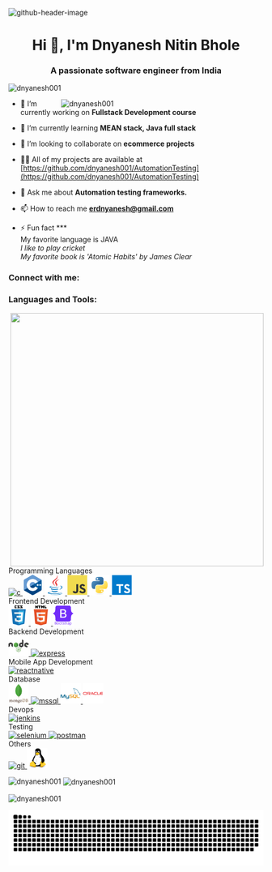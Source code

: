 ![github-header-image](https://github.com/user-attachments/assets/50b89abb-126d-4584-af1e-901ef6b2671a)
<h1 align="center">Hi 👋, I'm Dnyanesh Nitin Bhole</h1>
<h3 align="center">A passionate software engineer from India</h3>

<p align="left"> <img  src="https://komarev.com/ghpvc/?username=dnyanesh001&label=Profile%20views&color=0e75b6&style=flat" alt="dnyanesh001" /> </p>
<img width="400" src="https://www.bing.com/th/id/OGC.4984c0ac41b13002de2873e622efa63c?pid=1.7&rurl=https%3a%2f%2fi.pinimg.com%2foriginals%2fb9%2fe4%2f96%2fb9e4960c1476c78043d499d975f86cdb.gif&ehk=J4X6FmYsG4DX9oBJaNMsESSeIoO%2bhJYXjnyc%2fpA8XYM%3d" align="right" alt="dnyanesh001">

- 🔭 I’m currently working on **Fullstack Development course**

- 🌱 I’m currently learning **MEAN stack, Java full stack**

- 👯 I’m looking to collaborate on **ecommerce projects**

- 👨‍💻 All of my projects are available at [https://github.com/dnyanesh001/AutomationTesting](https://github.com/dnyanesh001/AutomationTesting)

- 💬 Ask me about **Automation testing frameworks.**

- 📫 How to reach me **erdnyanesh@gmail.com**

- ⚡ Fun fact ***<br/>My favorite language is JAVA<br/>*I like to play cricket<br/>*My favorite book is 'Atomic Habits' by James Clear**

<h3 align="left">Connect with me:</h3>
<p align="left">
</p>

<h3 align="left">Languages and Tools:</h3>
<img src="https://i.gifer.com/origin/79/7906aee31abc5e315d49baf8785b1e21.gif" width="500" height="500" align="right">
Programming Languages<br/>
  <a href="https://www.cprogramming.com/" target="_blank" rel="noreferrer"> 
    <img src="https://preview.redd.it/c-and-c-icons-v0-nmuax05zxoab1.gif?width=640&crop=smart&auto=webp&s=0de5214adb83bd0eac8ffe3512924e3f2921ff69" alt="c" width="80" height="80"/> 
  </a>
  <a href="https://www.w3schools.com/cpp/" target="_blank" rel="noreferrer"> 
    <img src="https://raw.githubusercontent.com/devicons/devicon/master/icons/cplusplus/cplusplus-original.svg" alt="cplusplus" width="40" height="40"/> 
  </a>
  <a href="https://www.java.com" target="_blank" rel="noreferrer"> 
      <img src="https://raw.githubusercontent.com/devicons/devicon/master/icons/java/java-original.svg" alt="java" width="40" height="40"/> 
  </a>
  <a href="https://developer.mozilla.org/en-US/docs/Web/JavaScript" target="_blank" rel="noreferrer"> 
    <img src="https://raw.githubusercontent.com/devicons/devicon/master/icons/javascript/javascript-original.svg" alt="javascript" width="40" height="40"/> 
  </a>
  <a href="https://www.python.org" target="_blank" rel="noreferrer"> 
    <img src="https://raw.githubusercontent.com/devicons/devicon/master/icons/python/python-original.svg" alt="python" width="40" height="40"/> 
  </a>
  <a href="https://www.typescriptlang.org/" target="_blank" rel="noreferrer"> 
    <img src="https://raw.githubusercontent.com/devicons/devicon/master/icons/typescript/typescript-original.svg" alt="typescript" width="40" height="40"/> 
  </a><br/>
 Frontend Development<br/>
  <a href="https://www.w3schools.com/css/" target="_blank" rel="noreferrer"> 
    <img src="https://raw.githubusercontent.com/devicons/devicon/master/icons/css3/css3-original-wordmark.svg" alt="css3" width="40" height="40"/> 
  </a>
  <a href="https://www.w3.org/html/" target="_blank" rel="noreferrer"> 
    <img src="https://raw.githubusercontent.com/devicons/devicon/master/icons/html5/html5-original-wordmark.svg" alt="html5" width="40" height="40"/> 
  </a>
  <a href="https://getbootstrap.com" target="_blank" rel="noreferrer">
    <img src="https://raw.githubusercontent.com/devicons/devicon/master/icons/bootstrap/bootstrap-plain-wordmark.svg" alt="bootstrap" width="40" height="40"/> 
  </a> <br/>
  Backend Development<br/>
  <a href="https://nodejs.org" target="_blank" rel="noreferrer"> 
    <img src="https://raw.githubusercontent.com/devicons/devicon/master/icons/nodejs/nodejs-original-wordmark.svg" alt="nodejs" width="40" height="40"/> 
  </a>
  <a href="https://expressjs.com/" target="_blank" rel="noreferrer"> 
    <img src="https://ajeetchaulagain.com/static/7cb4af597964b0911fe71cb2f8148d64/87351/express-js.png" alt="express" width="40" height="40"/> 
  </a>
  <br/>
  Mobile App Development<br/>
  <a href="https://reactnative.dev/" target="_blank" rel="noreferrer"> 
    <img src="https://reactnative.dev/img/header_logo.svg" alt="reactnative" width="40" height="40"/> 
  </a><br/>
  Database<br/>
  <a href="https://www.mongodb.com/" target="_blank" rel="noreferrer"> 
    <img src="https://raw.githubusercontent.com/devicons/devicon/master/icons/mongodb/mongodb-original-wordmark.svg" alt="mongodb" width="40" height="40"/> 
  </a>
  <a href="https://www.microsoft.com/en-us/sql-server" target="_blank" rel="noreferrer"> 
    <img src="https://www.svgrepo.com/show/303229/microsoft-sql-server-logo.svg" alt="mssql" width="40" height="40"/> 
  </a>
  <a href="https://www.mysql.com/" target="_blank" rel="noreferrer"> 
    <img src="https://raw.githubusercontent.com/devicons/devicon/master/icons/mysql/mysql-original-wordmark.svg" alt="mysql" width="40" height="40"/> 
  </a> 
  <a href="https://www.oracle.com/" target="_blank" rel="noreferrer"> 
    <img src="https://raw.githubusercontent.com/devicons/devicon/master/icons/oracle/oracle-original.svg" alt="oracle" width="40" height="40"/> 
  </a><br/>
  Devops<br/>
  <a href="https://www.jenkins.io" target="_blank" rel="noreferrer"> 
    <img src="https://www.vectorlogo.zone/logos/jenkins/jenkins-icon.svg" alt="jenkins" width="40" height="40"/> 
  </a>
   <br/>
  Testing<br/>
  <a href="https://www.selenium.dev" target="_blank" rel="noreferrer"> 
    <img src="https://raw.githubusercontent.com/detain/svg-logos/780f25886640cef088af994181646db2f6b1a3f8/svg/selenium-logo.svg" alt="selenium" width="40" height="40"/> 
  </a>
  <a href="https://postman.com" target="_blank" rel="noreferrer"> 
    <img src="https://www.vectorlogo.zone/logos/getpostman/getpostman-icon.svg" alt="postman" width="40" height="40"/> 
  </a><br/>
  Others<br/>
  <a href="https://git-scm.com/" target="_blank" rel="noreferrer"> 
    <img src="https://www.vectorlogo.zone/logos/git-scm/git-scm-icon.svg" alt="git" width="40" height="40"/> 
  </a>    
  <a href="https://www.linux.org/" target="_blank" rel="noreferrer"> 
    <img src="https://raw.githubusercontent.com/devicons/devicon/master/icons/linux/linux-original.svg" alt="linux" width="40" height="40"/> 
  </a>  
<p><img align="left" src="https://github-readme-stats.vercel.app/api/top-langs?username=dnyanesh001&show_icons=true&locale=en&layout=compact" alt="dnyanesh001" /></p>

<p>&nbsp;<img align="center" src="https://github-readme-stats.vercel.app/api?username=dnyanesh001&show_icons=true&locale=en" alt="dnyanesh001" /></p>

<p><img align="center" src="https://github-readme-streak-stats.herokuapp.com/?user=dnyanesh001&" alt="dnyanesh001" /></p>

<picture>
  <source
    media="(prefers-color-scheme: dark)"
    srcset="https://raw.githubusercontent.com/platane/snk/output/github-contribution-grid-snake-dark.svg"
  />
  <source
    media="(prefers-color-scheme: light)"
    srcset="https://raw.githubusercontent.com/platane/snk/output/github-contribution-grid-snake.svg"
  />
  <img
    alt="github contribution grid snake animation"
    src="https://raw.githubusercontent.com/platane/snk/output/github-contribution-grid-snake.svg"
  />
</picture>

